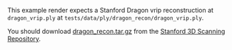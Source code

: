 This example render expects a Stanford Dragon vrip reconstruction at `dragon_vrip.ply` at `tests/data/ply/dragon_recon/dragon_vrip.ply`.

You should download [dragon_recon.tar.gz](http://graphics.stanford.edu/pub/3Dscanrep/dragon/dragon_recon.tar.gz) from the [Stanford 3D Scanning Repository](https://graphics.stanford.edu/data/3Dscanrep/).
